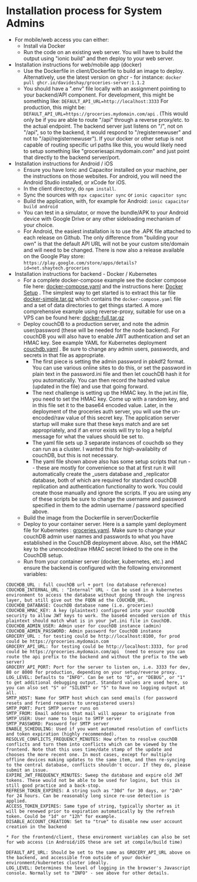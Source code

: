 # Installation process for System Admins

* For mobile/web access you can either:
    * Install via Docker
    * Run the code on an existing web server. You will have to build the output using "ionic build" and then deploy to your web server.
* Installation instructions for web/mobile app (docker)
    * Use the Dockerfile in client/Dockerfile to build an image to deploy.  Alternatively, use the latest version on ghcr - for instance:
    ```docker pull ghcr.io/davideshay/groceries-server:1.1.2```
    * You should have a ".env" file locally with an assignment pointing to your backend/API component. For development, this might be something like:
    ```DEFAULT_API_URL=http://localhost:3333```
    For production, this might be:
    ```DEFAULT_API_URL=https://groceries.mydomain.com/api``` . (This would only be if you are able to route "/api" through a reverse proxy/etc. to the actual endpoint. The backend server just listens on "/", not on "/api", so to the backend, it would respond to "/registernewuser" and not to "/api/registernewuser").  If your docker or other setup is not capable of routing specific url paths like this, you would likely need to setup something like "groceriesapi.mydomain.com" and just point that directly to the backend server/port.
* Installation instructions for Android / iOS
    * Ensure you have Ionic and Capacitor installed on your machine, per the instructions on those websites. For android, you will need the Android Studio installed, or xCode for iOS.
    * In the client directory, do `npm install`.
    * Sync the sources with `npx capacitor sync` or `ionic capacitor sync`
    * Build the application, with, for example for Android: `ionic capacitor build android`
    * You can test in a simulator, or move the bundle/APK to your Android device with Google Drive or any other sideloading mechanism of your choice.
    * For Android, the easiest installation is to use the .APK file attached to each release on Github. The only difference from "building your own" is that the default API URL will not be your custom site/domain and will need to be changed. There is now also a release available on the Google Play store: 
    ```https://play.google.com/store/apps/details?id=net.shaytech.groceries```
* Installation instructions for backend - Docker / Kubernetes
    * For a complete docker-compose example see the docker compose file here: [docker-compose.yaml](https://raw.githubusercontent.com/davideshay/groceries/master/mkdocs/docs/assets/docker-compose.yaml) and the instructions here: [Docker Setup](https://davideshay.github.io/groceries/installation/docker-setup/) . The simplest way to get started is to extract this tar file [docker-simple.tar.gz](https://raw.githubusercontent.com/davideshay/groceries/master/mkdocs/docs/assets/docker-simple.tar.gz) which contains the ```docker-compose.yaml``` file and a set of data directories to get things started.  A more comprehensive example using reverse-proxy, suitable for use on a VPS can be found here: [docker-full.tar.gz](https://raw.githubusercontent.com/davideshay/groceries/master/mkdocs/docs/assets/docker-full.tar.gz)  
    * Deploy couchDB to a production server, and note the admin user/password (these will be needed for the node backend). For couchDB you will also have to enable JWT authentication and set an HMAC key.  See example YAML for Kubernetes deployment [couchdb.yaml](https://raw.githubusercontent.com/davideshay/groceries/master/mkdocs/docs/assets/couchdb.yaml)  .  Be sure to change any admin users, passwords, and secrets in that file as appropriate.
        * The first piece is setting the admin password in pbkdf2 format. You can use various online sites to do this, or set the password in plain text in the password.ini file and then let couchDB hash it for you automatically. You can then record the hashed value (updated in the file) and use that going forward.
        * The next challenge is setting up the HMAC key. In the jwt.ini file, you need to set the HMAC key. Come up with a random key, and in this file set it to the base64 encoded value. Later, in the deployment of the groceries auth server, you will use the un-encoded/raw value of this secret key. The application server startup will make sure that these keys match and are set appropriately, and if an error exists will try to log a helpful message for what the values should be set to.
        * The yaml file sets up 3 separate instances of couchdb so they can run as a cluster.  I wanted this for high-availablity of couchDB, but this is not necessary.
        * The yaml file shown above also has some setup scripts that run -- these are mostly for convenience so that at first run it will automatically create the _users database and _replicator database, both of which are required for standard couchDB replication and authentication functionality to work. You could create those manually and ignore the scripts. If you are using any of these scripts be sure to change the username and password specified in them to the admin username / password specified above.
    * Build the image from the Dockerfile in server/Dockerfile
    * Deploy to your container server.  Here is a sample yaml deployment file for Kubernetes : [groceries.yaml](https://raw.githubusercontent.com/davideshay/groceries/master/mkdocs/docs/assets/groceries.yaml). Make sure to change your couchDB admin user names and passwords to what you have established in the CouchDB deployment above. Also, set the HMAC key to the unencoded/raw HMAC secret linked to the one in the CouchDB setup.
    * Run from your container server (docker, kubernetes, etc.) and ensure the backend is configured with the following environment variables:
    
```
COUCHDB_URL : full couchDB url + port (no database reference)
COUCHDB_INTERNAL_URL : "Internal" URL - Can be used in a kubernetes environment to access the database without going through the ingress layer, but still give out the FQDN ad the COUCHDB_URL.
COUCHDB_DATABASE: CouchDB database name (i.e. groceries)
COUCHDB_HMAC_KEY: A key (plaintext) configured into your couchDB security to allow JWT keys to work. The base64 encoded version of this plaintext should match what is in your jwt.ini file in CouchDB.
COUCHDB_ADMIN_USER: Admin user for couchDB instance (admin)
COUCHDB_ADMIN_PASSWORD: Admin password for CouchDB instance
GROCERY_URL : for testing could be http://localhost:8100, for prod could be https://groceries.mydomain.com
GROCERY_API_URL: for testing could be http://localhost:3333, for prod could be https://groceries.mydomain.com/api  (need to ensure you can route the api prefix to the backend and without the prefix to the web server)
GROCERY_API_PORT: Port for the server to listen on, i.e. 3333 for dev, 80 or 8000 for production, depending on your setup/reverse proxy.
LOG_LEVEL: Defaults to "INFO". Can be set to "D", or "DEBUG", or "1" to get additional debugging output. Standard values are used here, so you can also set "S" or "SILENT" or "5" to have no logging output at all.
SMTP_HOST: Name for SMTP host which can send emails (for password resets and friend requests to unregistered users)
SMTP_PORT: Port SMTP server runs on
SMTP_FROM: Email address that mail will appear to originate from
SMTP_USER: User name to login to SMTP server
SMTP_PASSWORD: Password for SMTP server
ENABLE_SCHEDULING: Used if you want automated resolution of conflicts and token expiration (highly recommended).
RESOLVE_CONFLICTS_FREQUENCY_MINUTES: How often to resolve couchDB conflicts and turn them into conflicts which can be viewed by the frontend. Note that this uses time/date stamp of the update and chooses the more recent one. In most cases, except for multiple offline devices making updates to the same item, and then re-syncing to the central database, conflicts shouldn't occur. If they do, please submit an issue.
EXPIRE_JWT_FREQUENCY_MINUTES: Sweep the database and expire old JWT tokens. These would not be able to be used for logins, but this is still good practice and a back-stop.
REFRESH_TOKEN_EXPIRES: A string such as "30d" for 30 days, or "24h" for 24 hours. Can be reasonably long since re-use detection is applied.
ACCESS_TOKEN_EXPIRES: Same type of string, typically shorter as it will be renewed prior to expiration automatically by the refresh token. Could be "1d" or "12h" for example.
DISABLE_ACCOUNT_CREATION: Set to "true" to disable new user account creation in the backend
```

    * For the frontend/client, these environment variables can also be set for web access (in Android/iOS these are set at compile/build time)

```
DEFAULT_API_URL: Should be set to the same as GROCERY_API_URL above on the backend, and accessible from outside of your docker environment/kubernetes cluster ideally.
LOG_LEVEL: Determines the level of logging in the browser's Javascript console. Normally set to "INFO" - see above for other details.
```
